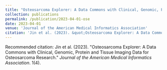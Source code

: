 ```yaml
---
title: "Osteosarcoma Explorer: A Data Commons with Clinical, Genomic, Protein and Tissue Imaging Data for Osteosarcoma Research"
collection: publications
permalink: /publication/2023-04-01-ose
date: 2023-04-01
venue: 'Journal of the American Medical Informatics Association'
citation: 'Jin et al. (2023). &quot;Osteosarcoma Explorer: A Data Commons with Clinical, Genomic, Protein and Tissue Imaging Data for Osteosarcoma Research.&quot; <i>Journal of the American Medical Informatics Association</i>. 1(4).'
---
```

Recommended citation: Jin et al. (2023). "Osteosarcoma Explorer: A Data Commons with Clinical, Genomic, Protein and Tissue Imaging Data for Osteosarcoma Research." <i>Journal of the American Medical Informatics Association</i>. 1(4).